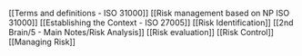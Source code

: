 [[Terms and definitions - ISO 31000]]
[[Risk management based on NP ISO 31000]]
[[Establishing the Context - ISO 27005]]
[[Risk Identification]]
[[2nd Brain/5 - Main Notes/Risk Analysis]]
[[Risk evaluation]]
[[Risk Control]]
[[Managing Risk]]
